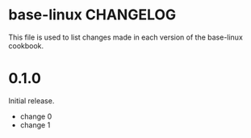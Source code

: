 # base-linux CHANGELOG

This file is used to list changes made in each version of the base-linux cookbook.

# 0.1.0

Initial release.

- change 0
- change 1


